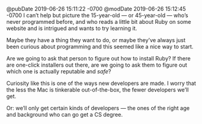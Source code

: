 @pubDate 2019-06-26 15:11:22 -0700
@modDate 2019-06-26 15:12:45 -0700
I can’t help but picture the 15-year-old — or 45-year-old — who’s never programmed before, and who reads a little bit about Ruby on some website and is intrigued and wants to try learning it.

Maybe they have a thing they want to do, or maybe they’ve always just been curious about programming and this seemed like a nice way to start.

Are we going to ask that person to figure out how to install Ruby? If there are one-click installers out there, are we going to ask them to figure out which one is actually reputable and *safe*?

Curiosity like this is one of the ways new developers are made. I worry that the less the Mac is tinkerable out-of-the-box, the fewer developers we’ll get.

Or: we’ll only get certain kinds of developers — the ones of the right age and background who can go get a CS degree.
